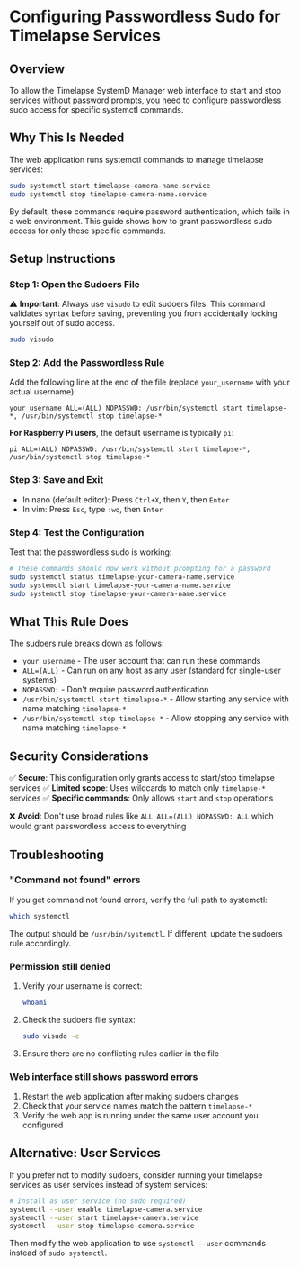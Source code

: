 # Configuring Passwordless Sudo for Timelapse Services

## Overview

To allow the Timelapse SystemD Manager web interface to start and stop services without password prompts, you need to configure passwordless sudo access for specific systemctl commands.

## Why This Is Needed

The web application runs systemctl commands to manage timelapse services:
```bash
sudo systemctl start timelapse-camera-name.service
sudo systemctl stop timelapse-camera-name.service
```

By default, these commands require password authentication, which fails in a web environment. This guide shows how to grant passwordless sudo access for only these specific commands.

## Setup Instructions

### Step 1: Open the Sudoers File

⚠️ **Important**: Always use `visudo` to edit sudoers files. This command validates syntax before saving, preventing you from accidentally locking yourself out of sudo access.

```bash
sudo visudo
```

### Step 2: Add the Passwordless Rule

Add the following line at the end of the file (replace `your_username` with your actual username):

```
your_username ALL=(ALL) NOPASSWD: /usr/bin/systemctl start timelapse-*, /usr/bin/systemctl stop timelapse-*
```

**For Raspberry Pi users**, the default username is typically `pi`:
```
pi ALL=(ALL) NOPASSWD: /usr/bin/systemctl start timelapse-*, /usr/bin/systemctl stop timelapse-*
```

### Step 3: Save and Exit

- In nano (default editor): Press `Ctrl+X`, then `Y`, then `Enter`
- In vim: Press `Esc`, type `:wq`, then `Enter`

### Step 4: Test the Configuration

Test that the passwordless sudo is working:

```bash
# These commands should now work without prompting for a password
sudo systemctl status timelapse-your-camera-name.service
sudo systemctl start timelapse-your-camera-name.service
sudo systemctl stop timelapse-your-camera-name.service
```

## What This Rule Does

The sudoers rule breaks down as follows:

- `your_username` - The user account that can run these commands
- `ALL=(ALL)` - Can run on any host as any user (standard for single-user systems)
- `NOPASSWD:` - Don't require password authentication
- `/usr/bin/systemctl start timelapse-*` - Allow starting any service with name matching `timelapse-*`
- `/usr/bin/systemctl stop timelapse-*` - Allow stopping any service with name matching `timelapse-*`

## Security Considerations

✅ **Secure**: This configuration only grants access to start/stop timelapse services
✅ **Limited scope**: Uses wildcards to match only `timelapse-*` services
✅ **Specific commands**: Only allows `start` and `stop` operations

❌ **Avoid**: Don't use broad rules like `ALL ALL=(ALL) NOPASSWD: ALL` which would grant passwordless access to everything

## Troubleshooting

### "Command not found" errors
If you get command not found errors, verify the full path to systemctl:
```bash
which systemctl
```
The output should be `/usr/bin/systemctl`. If different, update the sudoers rule accordingly.

### Permission still denied
1. Verify your username is correct:
   ```bash
   whoami
   ```
2. Check the sudoers file syntax:
   ```bash
   sudo visudo -c
   ```
3. Ensure there are no conflicting rules earlier in the file

### Web interface still shows password errors
1. Restart the web application after making sudoers changes
2. Check that your service names match the pattern `timelapse-*`
3. Verify the web app is running under the same user account you configured

## Alternative: User Services

If you prefer not to modify sudoers, consider running your timelapse services as user services instead of system services:

```bash
# Install as user service (no sudo required)
systemctl --user enable timelapse-camera.service
systemctl --user start timelapse-camera.service
systemctl --user stop timelapse-camera.service
```

Then modify the web application to use `systemctl --user` commands instead of `sudo systemctl`.